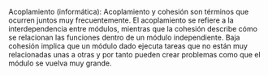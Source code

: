 Acoplamiento (informática): Acoplamiento y cohesión son términos que ocurren juntos muy frecuentemente. El acoplamiento se refiere a la interdependencia entre módulos, mientras que la cohesión describe cómo se relacionan las funciones dentro de un módulo independiente. Baja cohesión implica que un módulo dado ejecuta tareas que no están muy relacionadas unas a otras y por tanto pueden crear problemas como que el módulo se vuelva muy grande.
